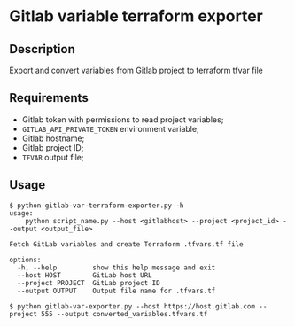 # Gitlab variable terraform exporter

## Description
Export and convert variables from Gitlab project to terraform tfvar file

## Requirements
- Gitlab token with permissions to read project variables;
- `GITLAB_API_PRIVATE_TOKEN` environment variable;
- Gitlab hostname;
- Gitlab project ID;
- `TFVAR` output file;

## Usage

```shell
$ python gitlab-var-terraform-exporter.py -h
usage:
    python script_name.py --host <gitlabhost> --project <project_id> --output <output_file>

Fetch GitLab variables and create Terraform .tfvars.tf file

options:
  -h, --help         show this help message and exit
  --host HOST        GitLab host URL
  --project PROJECT  GitLab project ID
  --output OUTPUT    Output file name for .tfvars.tf
```

```shell
$ python gitlab-var-exporter.py --host https://host.gitlab.com --project 555 --output converted_variables.tfvars.tf
```
